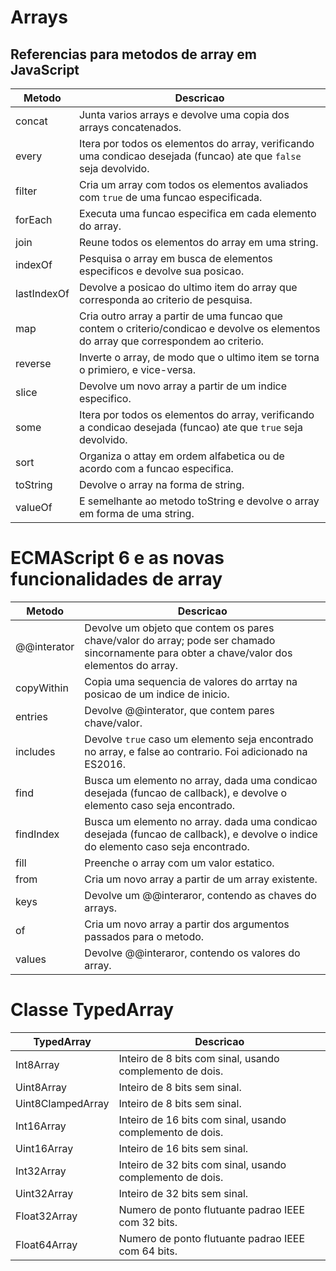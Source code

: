 # Arrays

## Referencias para metodos de array em JavaScript

| Metodo      | Descricao                                                                                                                            |
| ----------- | ------------------------------------------------------------------------------------------------------------------------------------ |
| concat      | Junta varios arrays e devolve uma copia dos arrays concatenados.                                                                     |
| every       | Itera por todos os elementos do array, verificando uma condicao desejada (funcao) ate que `false` seja devolvido.                    |
| filter      | Cria um array com todos os elementos avaliados com `true` de uma funcao especificada.                                                |
| forEach     | Executa uma funcao especifica em cada elemento do array.                                                                             |
| join        | Reune todos os elementos do array em uma string.                                                                                     |
| indexOf     | Pesquisa o array em busca de elementos especificos e devolve sua posicao.                                                            |
| lastIndexOf | Devolve a posicao do ultimo item do array que corresponda ao criterio de pesquisa.                                                   |
| map         | Cria outro array a partir de uma funcao que contem o criterio/condicao e devolve os elementos do array que correspondem ao criterio. |
| reverse     | Inverte o array, de modo que o ultimo item se torna o primiero, e vice-versa.                                                        |
| slice       | Devolve um novo array a partir de um indice especifico.                                                                              |
| some        | Itera por todos os elementos do array, verificando a condicao desejada (funcao) ate que `true` seja devolvido.                       |
| sort        | Organiza o attay em ordem alfabetica ou de acordo com a funcao especifica.                                                           |
| toString    | Devolve o array na forma de string.                                                                                                  |
| valueOf     | E semelhante ao metodo toString e devolve o array em forma de uma string.                                                            |

# ECMAScript 6 e as novas funcionalidades de array

| Metodo      | Descricao                                                                                                                                   |
| ----------- | ------------------------------------------------------------------------------------------------------------------------------------------- |
| @@interator | Devolve um objeto que contem os pares chave/valor do array; pode ser chamado sincornamente para obter a chave/valor dos elementos do array. |
| copyWithin  | Copia uma sequencia de valores do arrtay na posicao de um indice de inicio.                                                                 |
| entries     | Devolve @@interator, que contem pares chave/valor.                                                                                          |
| includes    | Devolve `true` caso um elemento seja encontrado no array, e false ao contrario. Foi adicionado na ES2016.                                   |
| find        | Busca um elemento no array, dada uma condicao desejada (funcao de callback), e devolve o elemento caso seja encontrado.                     |
| findIndex   | Busca um elemento no array. dada uma condicao desejada (funcao de callback), e devolve o indice do elemento caso seja encontrado.           |
| fill        | Preenche o array com um valor estatico.                                                                                                     |
| from        | Cria um novo array a partir de um array existente.                                                                                          |
| keys        | Devolve um @@interaror, contendo as chaves do arrays.                                                                                       |
| of          | Cria um novo array a partir dos argumentos passados para o metodo.                                                                          |
| values      | Devolve @@interaror, contendo os valores do array.                                                                                          |

# Classe TypedArray

| TypedArray        | Descricao                                                 |
| ----------------- | --------------------------------------------------------- |
| Int8Array         | Inteiro de 8 bits com sinal, usando complemento de dois.  |
| Uint8Array        | Inteiro de 8 bits sem sinal.                              |
| Uint8ClampedArray | Inteiro de 8 bits sem sinal.                              |
| Int16Array        | Inteiro de 16 bits com sinal, usando complemento de dois. |
| Uint16Array       | Inteiro de 16 bits sem sinal.                             |
| Int32Array        | Inteiro de 32 bits com sinal, usando complemento de dois. |
| Uint32Array       | Inteiro de 32 bits sem sinal.                             |
| Float32Array      | Numero de ponto flutuante padrao IEEE com 32 bits.        |
| Float64Array      | Numero de ponto flutuante padrao IEEE com 64 bits.        |
